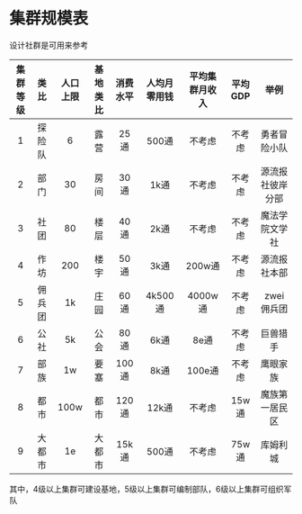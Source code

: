 # 集群规模表

设计社群是可用来参考

集群等级|类比|人口上限|基地类比|消费水平|人均月零用钱|平均集群月收入|平均GDP|举例
:--:|:--:|:--:|:--:|:--:|:--:|:--:|:--:|:--:
1|探险队|6|露营|25通|500通|不考虑|不考虑|勇者冒险小队
2|部门|30|房间|30通|1k通|不考虑|不考虑|源流报社彼岸分部
3|社团|80|楼层|40通|2k通|不考虑|不考虑|魔法学院文学社
4|作坊|200|楼宇|50通|3k通|200w通|不考虑|源流报社本部
5|佣兵团|1k|庄园|60通|4k500通|4000w通|不考虑|zwei佣兵团
6|公社|5k|公会|80通|6k通|8e通|不考虑|巨兽猎手
7|部族|1w|要塞|100通|8k通|100e通|不考虑|鹰眼家族
8|都市|100w|都市|120通|12k通|不考虑|15w通|魔族第一居民区
9|大都市|1e|大都市|15k通|500通|不考虑|75w通|库姆利城

其中，4级以上集群可建设基地，5级以上集群可编制部队，6级以上集群可组织军队